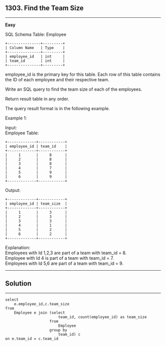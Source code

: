 ## 1303. Find the Team Size

---  

**Easy**  

SQL Schema
Table: Employee
```
+---------------+---------+
| Column Name   | Type    |
+---------------+---------+
| employee_id   | int     |
| team_id       | int     |
+---------------+---------+
```
employee_id is the primary key for this table.
Each row of this table contains the ID of each employee and their respective team.
 

Write an SQL query to find the team size of each of the employees.

Return result table in any order.

The query result format is in the following example.

 

Example 1:  

Input:   
Employee Table:  
```
+-------------+------------+
| employee_id | team_id    |
+-------------+------------+
|     1       |     8      |
|     2       |     8      |
|     3       |     8      |
|     4       |     7      |
|     5       |     9      |
|     6       |     9      |
+-------------+------------+
```
Output:
``` 
+-------------+------------+
| employee_id | team_size  |
+-------------+------------+
|     1       |     3      |
|     2       |     3      |
|     3       |     3      |
|     4       |     1      |
|     5       |     2      |
|     6       |     2      |
+-------------+------------+
```
Explanation:   
Employees with Id 1,2,3 are part of a team with team_id = 8.  
Employee with Id 4 is part of a team with team_id = 7.   
Employees with Id 5,6 are part of a team with team_id = 9.   

---  

## Solution  

----

```
select
    e.employee_id,c.team_size
from
    Employee e join (select 
                        team_id, count(employee_id) as team_size
                    from
                        Employee
                    group by
                        team_id) c
on e.team_id = c.team_id

    
```

